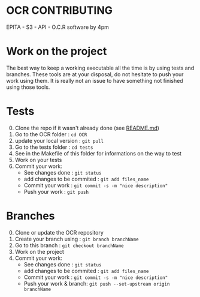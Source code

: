 # OCR CONTRIBUTING
EPITA - S3 - API - O.C.R software by 4pm

# Work on the project
The best way to keep a working executable all the time is by using tests
and branches. These tools are at your disposal, do not hesitate to push
your work using them. It is really not an issue to have something not
finished using those tools.

# Tests
0. Clone the repo if it wasn't already done (see [README.md](../README.md))
1. Go to the OCR folder : `cd OCR`
2. update your local version : `git pull`
3. Go to the tests folder : `cd tests`
4. See in the Makefile of this folder for informations on the way to test
5. Work on your tests
6. Commit your work:
    -   See changes done : `git status`
    -   add changes to be commited : `git add files_name`
    -   Commit your work : `git commit -s -m "nice description"`
    -   Push your work : `git push`

# Branches
0. Clone or update the OCR repository
1. Create your branch using : `git branch branchName`
2. Go to this branch : `git checkout branchName`
3. Work on the project
4. Commit your work:
    -   See changes done : `git status`
    -   add changes to be commited : `git add files_name`
    -   Commit your work : `git commit -s -m "nice description"`
    -   Push your work & branch: `git push --set-upstream origin branchName`
